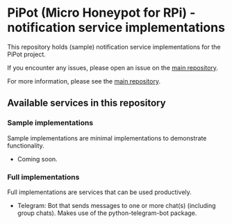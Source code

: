 # PiPot (Micro Honeypot for RPi) - notification service implementations

This repository holds (sample) notification service implementations for the 
PiPot project.

If you encounter any issues, please open an issue on the 
[main repository](https://github.com/PiPot/PiPot/issues/new).

For more information, please see the 
[main repository](https://github.com/PiPot/PiPot).

## Available services in this repository

### Sample implementations

Sample implementations are minimal implementations to demonstrate 
functionality.

* Coming soon.

### Full implementations

Full implementations are services that can be used productively.

* Telegram: Bot that sends messages to one or more chat(s) (including group 
chats). Makes use of the python-telegram-bot package.
